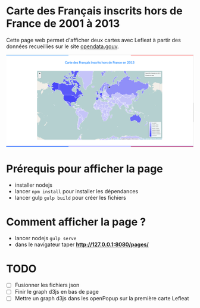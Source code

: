 # Carte des Français inscrits hors de France de 2001 à 2013

Cette page web permet d'afficher deux cartes avec Lefleat à partir des données recueillies sur le site [opendata.gouv](https://www.data.gouv.fr/fr/datasets/francais-de-l-etranger-inscriptions-au-registre-des-francais-etablis-hors-de-france-2001-2013/).

![Carte des Français inscrits hors de France](screenshot.png)

# Prérequis pour afficher la page

- installer nodejs
- lancer `npm install` pour installer les dépendances
- lancer gulp `gulp build` pour créer les fichiers

# Comment afficher la page ?

- lancer nodejs `gulp serve`
- dans le navigateur taper **http://127.0.0.1:8080/pages/**

# TODO

- [ ] Fusionner les fichiers json
- [ ] Finir le graph d3js en bas de page
- [ ] Mettre un graph d3js dans les openPopup sur la première carte Lefleat
